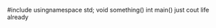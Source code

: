 #include <iostream>
    usingnamespace std;
    void something()
    int main()
    just cout life already
